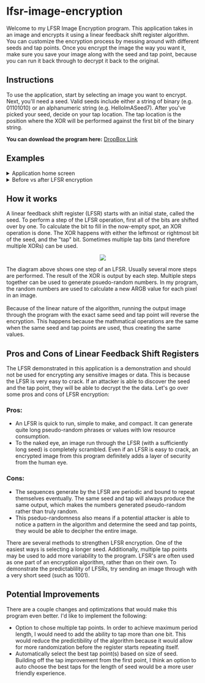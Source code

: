 # lfsr-image-encryption
Welcome to my LFSR Image Encryption program. This application takes in an image and encrypts it using a linear feedback shift register algorithm. You can customize the encryption process by messing around with different seeds and tap points. Once you encrypt the image the way you want it, make sure you save your image along with the seed and tap point, because you can run it back through to decrypt it back to the original.

## Instructions
To use the application, start by selecting an image you want to encrypt. Next, you'll need a seed. Valid seeds include either a string of binary (e.g. 01101010) or an alphanumeric string (e.g. HelloImASeed7). After you've picked your seed, decide on your tap location. The tap location is the position where the XOR will be performed against the first bit of the binary string. 


**You can download the program here:** <a href="https://www.dropbox.com/scl/fi/gvo1hb38tffls1om7lbb1/lfsr-image-encryption.zip?rlkey=ro1344ubpbv8lm139vi3npm4t&dl=0" target="_blank">DropBox Link</a>

## Examples 
<details>
  <summary>Application home screen</summary>
  <p align=center>
    <img src="https://github.com/calebfrankenberger/lfsr-encryption-3/assets/69817026/bb5dd403-67f3-488e-8f27-0268aa8f512c">
  </p>
</details>
<details>
  <summary>Before vs after LFSR encryption</summary>
 <p align=center>
     <img src="https://github.com/calebfrankenberger/lfsr-encryption-3/assets/69817026/7a963763-f41d-412c-8aec-85b04ee03cb0">
 </p>
</details>

## How it works
A linear feedback shift register (LFSR) starts with an initial state, called the seed. To perform a step of the LFSR operation, first all of the bits are shifted over by one. To calculate the bit to fill in the now-empty spot, an XOR operation is done. The XOR happens with either the leftmost or rightmost bit of the seed, and the "tap" bit. Sometimes multiple tap bits (and therefore multiple XORs) can be used. 
<p align=center>
  <img src="https://github.com/calebfrankenberger/lfsr-encryption-3/assets/69817026/779539ca-d97d-442d-b24f-40c46122946d">
</p>
The diagram above shows one step of an LFSR. Usually several more steps are performed. The result of the XOR is output by each step. Multiple steps together can be used to generate psuedo-random numbers. In my program, the random numbers are used to calculate a new ARGB value for each pixel in an image. 
<br><br>
Because of the linear nature of the algorithm, running the output image through the program with the exact same seed and tap point will reverse the encryption. This happens because the mathmatical operations are the same when the same seed and tap points are used, thus creating the same values. 

## Pros and Cons of Linear Feedback Shift Registers
The LFSR demonstrated in this application is a demonstration and should not be used for encrypting any sensitive images or data. This is because the LFSR is very easy to crack. If an attacker is able to discover the seed and the tap point, they will be able to decrypt the the data. Let's go over some pros and cons of LFSR encryption: 
### Pros:
-  An LFSR is quick to run, simple to make, and compact. It can generate quite long pseudo-random phrases or values with low resource consumption.
-  To the naked eye, an image run through the LFSR (with a sufficiently long seed) is completely scrambled. Even if an LFSR is easy to crack, an encrypted image from this program definitely adds a layer of security from the human eye.
### Cons:
- The sequences generate by the LFSR are periodic and bound to repeat themselves eventually. The same seed and tap will always produce the same output, which makes the numbers generated pseudo-random rather than truly random.
- This pseduo-randomness also means if a potential attacker is able to notice a pattern in the algorithm and determine the seed and tap points, they would be able to decipher the entire image. 

There are several methods to strengthen LFSR encryption. One of the easiest ways is selecting a longer seed. Additionally, multiple tap points may be used to add more variability to the program. LFSR's are often used as one part of an encryption algorithm, rather than on their own. To demonstrate the predictablility of LFSRs, try sending an image through with a very short seed (such as 1001). 

## Potential Improvements
There are a couple changes and optimizations that would make this program even better. I'd like to implement the following:
- Option to chose multiple tap points. In order to achieve maximum period length, I would need to add the ability to tap more than one bit. This would reduce the predictibility of the algorithm because it would allow for more randomization before the register starts repeating itself.
- Automatically select the best tap point(s) based on size of seed. Building off the tap improvement from the first point, I think an option to auto choose the best taps for the length of seed would be a more user friendly experience. 
  
